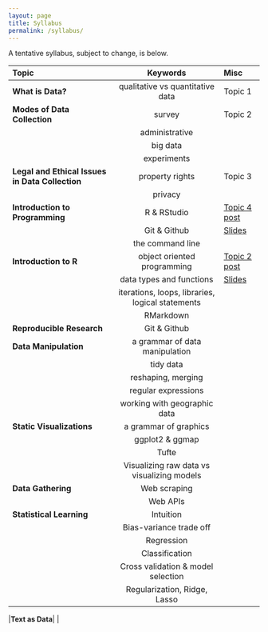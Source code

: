 ```yaml
---
layout: page
title: Syllabus
permalink: /syllabus/
---
```


A tentative syllabus, subject to change, is below.

|Topic|Keywords|Misc|
|:----|:-----:|:-----|
|**What is Data?**| qualitative vs quantitative data| Topic 1
|**Modes of Data Collection**| survey| Topic 2
| | administrative |
| | big data |
| | experiments |
|**Legal and Ethical Issues in Data Collection**| property rights| Topic 3
| | privacy |
|**Introduction to Programming**| R & RStudio| [Topic 4 post](http://127.0.0.1:4000/readings/#introduction-to-programming)
|| Git & Github| [Slides](xxx)
| | the command line|
|**Introduction to R**| object oriented programming| [Topic 2 post](http://127.0.0.1:4000/readings/#introduction-to-programming)
| | data types and functions| [Slides](http://127.0.0.1:4000/readings/#introduction-to-programming)
| | iterations, loops, libraries, logical statements|
| | RMarkdown|
|**Reproducible Research**| Git & Github|
|**Data Manipulation**| a grammar of data manipulation|
| | tidy data|
| | reshaping, merging|
| | regular expressions|
| | working with geographic data|
|**Static Visualizations**| a grammar of graphics|
| | ggplot2 & ggmap|
| | Tufte|
| | Visualizing raw data vs visualizing models|
|**Data Gathering**| Web scraping|
| | Web APIs|
|**Statistical Learning**| Intuition|
| | Bias-variance trade off|
| | Regression|
| | Classification|
| | Cross validation & model selection|
| | Regularization, Ridge, Lasso|

|**Text as Data**| |
